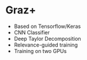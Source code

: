 # Graz+

- Based on Tensorflow/Keras
- CNN Classifier
- Deep Taylor Decomposition
- Relevance-guided training
- Training on two GPUs